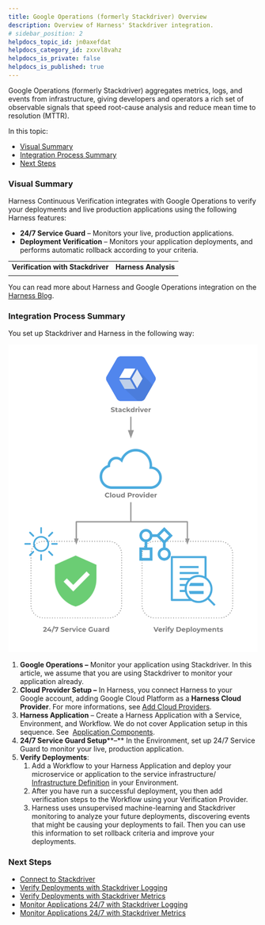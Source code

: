 ```yaml
---
title: Google Operations (formerly Stackdriver) Overview
description: Overview of Harness' Stackdriver integration.
# sidebar_position: 2
helpdocs_topic_id: jn0axefdat
helpdocs_category_id: zxxvl8vahz
helpdocs_is_private: false
helpdocs_is_published: true
---
```


Google Operations (formerly Stackdriver) aggregates metrics, logs, and events from infrastructure, giving developers and operators a rich set of observable signals that speed root-cause analysis and reduce mean time to resolution (MTTR).

In this topic:

* [Visual Summary](#visual_summary)
* [Integration Process Summary](#integrate_stackdriver)
* [Next Steps](#next_steps)


### Visual Summary

Harness Continuous Verification integrates with Google Operations to verify your deployments and live production applications using the following Harness features:

* **24/7 Service Guard** – Monitors your live, production applications.
* **Deployment Verification** – Monitors your application deployments, and performs automatic rollback according to your criteria.



|  |  |
| --- | --- |
| **Verification with Stackdriver** | **Harness Analysis** |
|  |  |

You can read more about Harness and Google Operations integration on the [Harness Blog](http://www.harness.io/blog/stackdriver-automated-canary-deployments).


### Integration Process Summary

You set up Stackdriver and Harness in the following way:

![](./static/stackdriver-and-harness-overview-71.png)

1. **Google Operations –** Monitor your application using Stackdriver. In this article, we assume that you are using Stackdriver to monitor your application already.
2. **Cloud Provider Setup –** In Harness, you connect Harness to your Google account, adding Google Cloud Platform as a **Harness Cloud Provider**. For more informations, see [Add Cloud Providers](https://docs.harness.io/article/whwnovprrb-cloud-providers).
3. **Harness Application** – Create a Harness Application with a Service, Environment, and Workflow. We do not cover Application setup in this sequence. See  [Application Components](https://docs.harness.io/article/bucothemly-application-configuration).
4. **​24/7 Service Guard Setup****–** In the Environment, set up 24/7 Service Guard to monitor your live, production application.
5. ​**Verify Deployments**:
	1. Add a Workflow to your Harness Application and deploy your microservice or application to the service infrastructure/ [Infrastructure Definition](https://docs.harness.io/article/n39w05njjv-environment-configuration#add_an_infrastructure_definition) in your Environment.
	2. After you have run a successful deployment, you then add verification steps to the Workflow using your Verification Provider.
	3. Harness uses unsupervised machine-learning and Stackdriver monitoring to analyze your future deployments, discovering events that might be causing your deployments to fail. Then you can use this information to set rollback criteria and improve your deployments.


### Next Steps

* [Connect to Stackdriver](../../stackdriver-verification/stackdriver-connection-setup.md)
* [Verify Deployments with Stackdriver Logging](../../stackdriver-verification/3-verify-deployments-with-stackdriver.md)
* [Verify Deployments with Stackdriver Metrics](../../stackdriver-verification/verify-deployments-with-stackdriver-metrics.md)
* [Monitor Applications 24/7 with Stackdriver Logging](../../stackdriver-verification/2-24-7-service-guard-for-stackdriver.md)
* [Monitor Applications 24/7 with Stackdriver Metrics](../../stackdriver-verification/monitor-applications-24-7-with-stackdriver-metrics.md)

